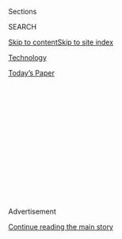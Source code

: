<div id="app">

<div>

<div>

<div>

<div class="NYTAppHideMasthead css-1q2w90k e1suatyy0">

<div class="section css-ui9rw0 e1suatyy2">

<div class="css-eph4ug er09x8g0">

<div class="css-6n7j50">

</div>

<span class="css-1dv1kvn">Sections</span>

<div class="css-10488qs">

<span class="css-1dv1kvn">SEARCH</span>

</div>

[Skip to content](#site-content)[Skip to site
index](#site-index)

</div>

<div id="masthead-section-label" class="css-1wr3we4 eaxe0e00">

[Technology](https://www.nytimes3xbfgragh.onion/section/technology)

</div>

<div class="css-10698na e1huz5gh0">

</div>

</div>

<div id="masthead-bar-one" class="section hasLinks css-15hmgas e1csuq9d3">

<div class="css-uqyvli e1csuq9d0">

</div>

<div class="css-1uqjmks e1csuq9d1">

</div>

<div class="css-9e9ivx">

[](https://myaccount.nytimes3xbfgragh.onion/auth/login?response_type=cookie&client_id=vi)

</div>

<div class="css-1bvtpon e1csuq9d2">

[Today’s
Paper](https://www.nytimes3xbfgragh.onion/section/todayspaper)

</div>

</div>

</div>

</div>

<div data-aria-hidden="false">

<div id="site-content" data-role="main">

<div>

<div class="css-1aor85t" style="opacity:0.000000001;z-index:-1;visibility:hidden">

<div class="css-1hqnpie">

<div class="css-epjblv">

<span class="css-17xtcya">[Technology](/section/technology)</span><span class="css-x15j1o">|</span><span class="css-fwqvlz">Women
in Tech Speak Frankly on Culture of
Harassment</span>

</div>

<div class="css-k008qs">

<div class="css-1iwv8en">

<span class="css-18z7m18"></span>

<div>

</div>

</div>

<span class="css-1n6z4y">https://nyti.ms/2usF1td</span>

<div class="css-1705lsu">

<div class="css-4xjgmj">

<div class="css-4skfbu" data-role="toolbar" data-aria-label="Social Media Share buttons, Save button, and Comments Panel with current comment count" data-testid="share-tools">

  - 
  - 
  - 
  - 
    
    <div class="css-6n7j50">
    
    </div>

  - 
  - 

</div>

</div>

</div>

</div>

</div>

</div>

<div class="css-13pd83m">

</div>

<div id="top-wrapper" class="css-1sy8kpn">

<div id="top-slug" class="css-l9onyx">

Advertisement

</div>

[Continue reading the main
story](#after-top)

<div class="ad top-wrapper" style="text-align:center;height:100%;display:block;min-height:250px">

<div id="top" class="place-ad" data-position="top" data-size-key="top">

</div>

</div>

<div id="after-top">

</div>

</div>

<div id="sponsor-wrapper" class="css-1hyfx7x">

<div id="sponsor-slug" class="css-19vbshk">

Supported by

</div>

[Continue reading the main
story](#after-sponsor)

<div id="sponsor" class="ad sponsor-wrapper" style="text-align:center;height:100%;display:block">

</div>

<div id="after-sponsor">

</div>

</div>

<div class="css-1vkm6nb ehdk2mb0">

# Women in Tech Speak Frankly on Culture of Harassment

</div>

<div class="css-79elbk" data-testid="photoviewer-wrapper">

<div class="css-z3e15g" data-testid="photoviewer-wrapper-hidden">

</div>

<div class="css-1a48zt4 ehw59r15" data-testid="photoviewer-children">

![<span class="css-16f3y1r e13ogyst0" data-aria-hidden="true">Rachel
Renock, the chief executive of Wethos, center, with her business
partners, Claire Humphreys, left, and Kristen Ablamsky. Ms. Renock said
they received sexist comments while seeking
financing.</span><span class="css-cnj6d5 e1z0qqy90" itemprop="copyrightHolder"><span class="css-1ly73wi e1tej78p0">Credit...</span><span><span>Sasha
Maslov for The New York
Times</span></span></span>](https://static01.graylady3jvrrxbe.onion/images/2017/07/01/us/01VALLEYWOMEN1/01VALLEYWOMEN1-articleLarge-v2.jpg?quality=75&auto=webp&disable=upscale)

</div>

</div>

<div class="css-xt80pu e12qa4dv0">

<div class="css-18e8msd">

<div class="css-vp77d3 epjyd6m0">

<div class="css-1baulvz">

By [<span class="css-1baulvz last-byline" itemprop="name">Katie
Benner</span>](http://www.nytimes3xbfgragh.onion/by/katie-benner)

</div>

</div>

  - June 30,
    2017

  - 
    
    <div class="css-4xjgmj">
    
    <div class="css-d8bdto" data-role="toolbar" data-aria-label="Social Media Share buttons, Save button, and Comments Panel with current comment count" data-testid="share-tools">
    
      - 
      - 
      - 
      - 
        
        <div class="css-6n7j50">
        
        </div>
    
      - 
      - 
    
    </div>
    
    </div>

</div>

<div class="css-tk9fsr">

[Leer en
español](https://www.nytimes3xbfgragh.onion/es/2017/07/04/hay-un-desequilibrio-de-poder-enorme-mujeres-hablan-del-acoso-sexual-en-silicon-valley "Read in Spanish")

</div>

</div>

<div class="section meteredContent css-1r7ky0e" name="articleBody" itemprop="articleBody">

<div class="css-1fanzo5 StoryBodyCompanionColumn">

<div class="css-53u6y8">

Their stories came out slowly, even hesitantly, at first. Then in a
rush.

One female entrepreneur recounted how she had been propositioned by a
Silicon Valley venture capitalist while seeking a job with him, which
she did not land after rebuffing him. Another showed the increasingly
suggestive messages she had received from a start-up investor. And one
chief executive described how she had faced numerous sexist comments
from an investor while raising money for her online community website.

What happened afterward was often just as disturbing, the women told The
New York Times. Many times, the investors’ firms and colleagues ignored
or played down what had happened when the situations were brought to
their attention. Saying anything, the women were warned, might lead to
ostracism.

Now some of these female entrepreneurs have decided to take that risk.
More than two dozen women in the technology start-up industry spoke to
The Times in recent days about being sexually harassed. Ten of them
named the investors involved, often providing corroborating messages and
emails, and pointed to high-profile venture capitalists such as Chris
Sacca of Lowercase Capital and Dave McClure of 500 Startups.

The disclosures came after the tech news site The Information
[reported](https://www.theinformation.com/silicon-valley-women-tell-of-vcs-unwanted-advances)
that female entrepreneurs had been preyed upon by a venture capitalist,
Justin Caldbeck of Binary Capital. The new accounts underscore how
sexual harassment in the tech start-up ecosystem goes beyond one firm
and is pervasive and ingrained. Now their speaking out suggests a
cultural shift in Silicon Valley, where such predatory behavior had
often been murmured about but rarely exposed.

</div>

</div>

<div class="css-1fanzo5 StoryBodyCompanionColumn">

<div class="css-53u6y8">

The tech industry has long suffered a gender imbalance, with companies
such as [Google](https://www.google.com/diversity/) and Facebook
acknowledging how few women were in their ranks. Some female engineers
have started to speak out on the issue, including a former Uber engineer
who detailed [a pattern of sexual
harassment](https://www.nytimes3xbfgragh.onion/2017/02/19/business/uber-sexual-harassment-investigation.html)
at the company, setting off internal investigations that spurred the
resignation in June of Uber’s chief executive, Travis Kalanick.

Most recently, the revelations about Mr. Caldbeck of Binary Capital have
triggered an outcry. The investor has been accused of sexually harassing
entrepreneurs while he worked at three different venture firms in the
past seven years, often in meetings in which the women were presenting
their companies to him.

Several of Silicon Valley’s top venture capitalists and technologists,
including Reid Hoffman, a founder of LinkedIn, condemned Mr. Caldbeck’s
behavior last week and called for investors to [sign a “decency
pledge.”](https://www.linkedin.com/pulse/human-rights-women-entrepreneurs-reid-hoffman)
Binary has since collapsed, with Mr. Caldbeck leaving the firm and
investors pulling money out of its funds.

The chain of events has emboldened more women to talk publicly about the
treatment they said they had endured from tech investors.

“Female entrepreneurs are a critical part of the fabric of Silicon
Valley,” said Katrina Lake, founder and chief executive of the [online
clothing start-up Stitch
Fix](https://www.nytimes3xbfgragh.onion/2017/05/10/business/dealbook/as-department-stores-close-stitch-fix-expands-online.html),
who was one of the women targeted by Mr. Caldbeck. “It’s important to
expose the type of behavior that’s been reported in the last few weeks,
so the community can recognize and address these problems.”

</div>

</div>

<div class="css-1fanzo5 StoryBodyCompanionColumn">

<div class="css-53u6y8">

The women’s experiences help explain why the venture capital and
start-up ecosystem — which underpins the tech industry and has spawned
companies such as Google, Facebook and Amazon — has been so lopsided in
terms of gender.

Most venture capitalists and entrepreneurs are men, with female
entrepreneurs receiving $1.5 billion in funding last year versus $58.2
billion for men, according to the data firm PitchBook. Many of the
investors hold outsize power, since entrepreneurs need their money to
turn ideas and innovations into a business. And because the venture
industry operates with few disclosure requirements, people have kept
silent about investors who cross the lines with entrepreneurs.

</div>

</div>

<div class="css-79elbk" data-testid="photoviewer-wrapper">

<div class="css-z3e15g" data-testid="photoviewer-wrapper-hidden">

</div>

<div class="css-1a48zt4 ehw59r15" data-testid="photoviewer-children">

![<span class="css-16f3y1r e13ogyst0" data-aria-hidden="true">Gesche
Haas, an entrepreneur who said she was propositioned for sex by an
investor. He later
apologized.</span><span class="css-cnj6d5 e1z0qqy90" itemprop="copyrightHolder"><span class="css-1ly73wi e1tej78p0">Credit...</span><span>Sasha
Maslov for The New York
Times</span></span>](https://static01.graylady3jvrrxbe.onion/images/2017/07/01/us/01VALLEYWOMEN2/02VALLEYWOMEN2-articleInline.jpg?quality=75&auto=webp&disable=upscale)

</div>

</div>

<div class="css-1fanzo5 StoryBodyCompanionColumn">

<div class="css-53u6y8">

Some venture capitalists’ abuse of power has come to light in recent
years. In 2015, Ellen Pao took her former employer, the prestigious
venture firm Kleiner Perkins Caufield & Byers, to trial for allegations
of gender discrimination, leveling accusations of professional
retaliation after spurned sexual advances. Ms. Pao [lost the
case](https://www.nytimes3xbfgragh.onion/2015/03/28/technology/ellen-pao-kleiner-perkins-case-decision.html),
but it [sparked a
debate](http://www.nytimes3xbfgragh.onion/2012/06/03/technology/lawsuit-against-kleiner-perkins-is-shaking-silicon-valley.html)
about whether women in tech should publicly call out unequal treatment.

“Having had several women come out earlier, including Ellen Pao and me,
most likely paved the way and primed the industry that these things
indeed happen,” said Gesche Haas, an entrepreneur who said she was
[propositioned for
sex](https://medium.com/dreamers-doers/the-journey-of-going-public-c50e69a6d648)
by an investor, Pavel Curda, in 2014. Mr. Curda has [since
apologized](http://www.businessinsider.com/angel-investor-pavel-curda-apologizes-for-sexual-messages-2014-8).

Some of the entrepreneurs who spoke with The Times said they were often
touched without permission by investors or advisers.

At a mostly male tech gathering in Las Vegas in 2009, Susan Wu, an
entrepreneur and investor, said that Mr. Sacca, an investor and former
Google executive, touched her face without her consent in a way that
made her uncomfortable. Ms. Wu said she was also propositioned by Mr.
Caldbeck while fund-raising in 2010 and worked hard to avoid him later
when they crossed paths.

</div>

</div>

<div class="css-1fanzo5 StoryBodyCompanionColumn">

<div class="css-53u6y8">

“There is such a massive imbalance of power that women in the industry
often end up in distressing situations,” Ms. Wu said.

After being contacted by The Times, Mr. Sacca wrote in [a blog
post](https://medium.com/@sacca/i-have-more-work-to-do-c775c5d56ca1) on
Thursday: “I now understand I personally contributed to the problem. I
am sorry.” In a statement to The Times, he added that he was “grateful
to Susan and the other brave women sharing their stories. I’m confident
the result of their courage will be long-overdue, lasting change.”

After the publication of this article, Mr. Sacca contacted The Times
again to amend his original statement, adding: “I dispute Susan’s
account from 2009.”

Many of the women also said they believed they had limited ability to
push back against inappropriate behavior, often because they needed
funding, a job or other help.

In 2014, Sarah Kunst, 31, an entrepreneur, said she discussed a
potential job at 500 Startups, a start-up incubator in San Francisco.
During the recruiting process, Mr. McClure, a founder of 500 Startups
and an investor, sent her a Facebook message that read in part, “I was
getting confused figuring out whether to hire you or hit on you.”

Ms. Kunst, who now runs a fitness start-up, said she declined Mr.
McClure’s advance. When she later discussed the message with one of Mr.
McClure’s colleagues, she said 500 Startups ended its conversations with
her.

500 Startups said Mr. McClure, who did not respond to a request for
comment, was no longer in charge of day-to-day operations after an
internal investigation.

</div>

</div>

<div class="css-1fanzo5 StoryBodyCompanionColumn">

<div class="css-53u6y8">

“After being made aware of instances of Dave having inappropriate
behavior with women in the tech community, we have been making changes
internally,” 500 Startups said. “He recognizes he has made mistakes and
has been going through counseling to work on addressing changes in his
previous unacceptable
behavior.”

</div>

</div>

<div class="css-79elbk" data-testid="photoviewer-wrapper">

<div class="css-z3e15g" data-testid="photoviewer-wrapper-hidden">

</div>

<div class="css-1a48zt4 ehw59r15" data-testid="photoviewer-children">

<div class="css-1xdhyk6 erfvjey0">

<span class="css-1ly73wi e1tej78p0">Image</span>

<div class="css-zjzyr8">

<div data-testid="lazyimage-container" style="height:258.4561403508772px">

</div>

</div>

</div>

<span class="css-16f3y1r e13ogyst0" data-aria-hidden="true">Lindsay
Meyer in her home in San Francisco. She said a venture capitalist groped
and kissed her. “I felt like I had to tolerate it because this is the
cost of being a nonwhite female founder,” she
said.</span><span class="css-cnj6d5 e1z0qqy90" itemprop="copyrightHolder"><span class="css-1ly73wi e1tej78p0">Credit...</span><span>Jim
Wilson/The New York Times</span></span>

</div>

</div>

<div class="css-1fanzo5 StoryBodyCompanionColumn">

<div class="css-53u6y8">

Rachel Renock, the chief executive of
[Wethos](https://www.wethos.co/#get-involved-section), described a
similar situation in which she faced sexist comments while seeking
financing for her online community site. While she and her female
partners were fund-raising in March, one investor told them that they
should marry for money, that he liked it when women fought back because
he would always win, and that they needed more attractive photos of
themselves in their presentation.

They put up with the comments, Ms. Renock said, because they “couldn’t
imagine a world in which that $500,000 wasn’t on the table anymore.” Ms.
Renock declined to name the investor. Wethos raised the $500,000 from
someone else and is still fund-raising.

Wendy Dent, 43, whose company Cinemmerse makes an app for smart watches,
said she was sent increasingly flirtatious messages by a start-up
adviser, Marc Canter, as she was trying to start her company in 2014.
Mr. Canter, who had founded a software company in the 1980s that became
known as Macromedia, initially agreed to help her find a co-founder. But
over time, his messages became sexual in nature.

In one message, reviewed by The Times, he wrote that she was a
“sorceress casting a spell.” In another, he commented on how she
looked in a blue dress and added, “Know what I’m thinking? Why am I
sending you this — in private?”

Mr. Canter, in an interview, said that Ms. Dent “came on strong to me,
asking for help” and that she had used her sexuality publicly. He said
he disliked her ideas so he behaved the way he did to make her go away.

</div>

</div>

<div class="css-1fanzo5 StoryBodyCompanionColumn">

<div class="css-53u6y8">

Some entrepreneurs were asked to not speak about the behavior they
experienced.

At a start-up competition in 2014 in San Francisco, Lisa Curtis, an
entrepreneur, pitched her food start-up, Kuli Kuli, and was told her
idea had won the most plaudits from the audience, opening the door to
possible investment. As she stepped off the stage, an investor named
Jose De Dios, said, “Of course you won. You’re a total babe.”

Ms. Curtis later posted on Facebook about the exchange and got a call
from a different investor. He said “that if I didn’t take down the post,
no one in Silicon Valley would give me money again,” she said. Ms.
Curtis deleted the post.

In a statement, Mr. De Dios said he “unequivocally did not make a
defamatory remark.”

Often, change happens only when there is a public revelation, some of
the women said. In the case of Mr. Caldbeck and Binary, the investor and
the firm [have
apologized](https://twitter.com/caldbeckj/status/878343782231531520), as
has Mr. Caldbeck’s previous employer, the venture capital firm
Lightspeed Venture Partners, which had received complaints about him.

“We regret we did not take stronger action,” [Lightspeed said on
Twitter](https://twitter.com/lightspeedvp/status/879731401242705920) on
Tuesday. “It is clear now that we should have done more.”

Lindsay Meyer, an entrepreneur in San Francisco, said Mr. Caldbeck put
$25,000 of his own money into her fitness start-up in 2015. That gave
Mr. Caldbeck reason to constantly text her; in those messages, reviewed
by The Times, he asked if she was attracted to him and why she would
rather be with her boyfriend than him. At times, he groped and kissed
her, she said.

“I felt like I had to tolerate it because this is the cost of being a
nonwhite female founder,” said Ms. Meyer, who is Asian-American.

But even after she reached out to a mentor, who alerted one of Binary’s
investors, Legacy Venture, to Mr. Caldbeck’s actions, little changed.
Legacy went on to invest in Binary’s new fund. Binary and Mr. Caldbeck
declined to comment.

“We failed to follow up on information about Mr. Caldbeck’s personal
behavior,” Legacy said in a statement. “We regret this oversight and are
determined to do better.”

</div>

</div>

</div>

<div>

</div>

<div>

</div>

<div>

</div>

<div>

<div id="bottom-wrapper" class="css-1ede5it">

<div id="bottom-slug" class="css-l9onyx">

Advertisement

</div>

[Continue reading the main
story](#after-bottom)

<div id="bottom" class="ad bottom-wrapper" style="text-align:center;height:100%;display:block;min-height:90px">

</div>

<div id="after-bottom">

</div>

</div>

</div>

</div>

</div>

## Site Index

<div>

</div>

## Site Information Navigation

  - [© <span>2020</span> <span>The New York Times
    Company</span>](https://help.nytimes3xbfgragh.onion/hc/en-us/articles/115014792127-Copyright-notice)

<!-- end list -->

  - [NYTCo](https://www.nytco.com/)
  - [Contact
    Us](https://help.nytimes3xbfgragh.onion/hc/en-us/articles/115015385887-Contact-Us)
  - [Work with us](https://www.nytco.com/careers/)
  - [Advertise](https://nytmediakit.com/)
  - [T Brand Studio](http://www.tbrandstudio.com/)
  - [Your Ad
    Choices](https://www.nytimes3xbfgragh.onion/privacy/cookie-policy#how-do-i-manage-trackers)
  - [Privacy](https://www.nytimes3xbfgragh.onion/privacy)
  - [Terms of
    Service](https://help.nytimes3xbfgragh.onion/hc/en-us/articles/115014893428-Terms-of-service)
  - [Terms of
    Sale](https://help.nytimes3xbfgragh.onion/hc/en-us/articles/115014893968-Terms-of-sale)
  - [Site
    Map](https://spiderbites.nytimes3xbfgragh.onion)
  - [Help](https://help.nytimes3xbfgragh.onion/hc/en-us)
  - [Subscriptions](https://www.nytimes3xbfgragh.onion/subscription?campaignId=37WXW)

</div>

</div>

</div>

</div>
